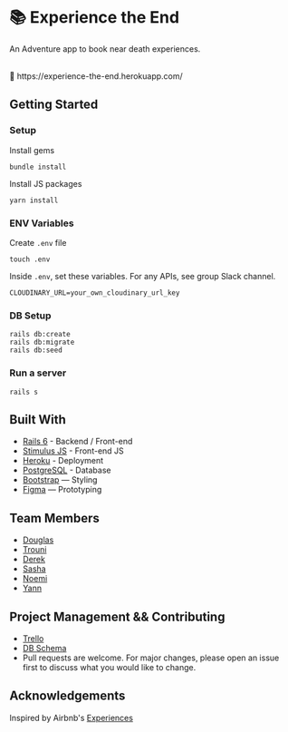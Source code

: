# 📚 Experience the End

An Adventure app to book near death experiences.

<br>
🏡 https://experience-the-end.herokuapp.com/


## Getting Started
### Setup

Install gems
```
bundle install
```
Install JS packages
```
yarn install
```

### ENV Variables
Create `.env` file
```
touch .env
```
Inside `.env`, set these variables. For any APIs, see group Slack channel.
```
CLOUDINARY_URL=your_own_cloudinary_url_key
```

### DB Setup
```
rails db:create
rails db:migrate
rails db:seed
```

### Run a server
```
rails s
```

## Built With
- [Rails 6](https://guides.rubyonrails.org/) - Backend / Front-end
- [Stimulus JS](https://stimulus.hotwired.dev/) - Front-end JS
- [Heroku](https://heroku.com/) - Deployment
- [PostgreSQL](https://www.postgresql.org/) - Database
- [Bootstrap](https://getbootstrap.com/) — Styling
- [Figma](https://www.figma.com) — Prototyping

## Team Members
- [Douglas](https://github.com/dmbf29)
- [Trouni](https://github.com/trouni)
- [Derek](https://github.com/deetorz)
- [Sasha](https://github.com/sashakaverina)
- [Noemi](https://github.com/noemi-ashizuka)
- [Yann](https://github.com/yannklein)

## Project Management && Contributing
- [Trello](https://trello.com/b/e73xuWYo/experience-the-end)
- [DB Schema](https://kitt.lewagon.com/db/47093)
- Pull requests are welcome. For major changes, please open an issue first to discuss what you would like to change.

## Acknowledgements
Inspired by Airbnb's [Experiences](https://www.airbnb.com/s/Tokyo--Tokyo--Japan/experiences)
